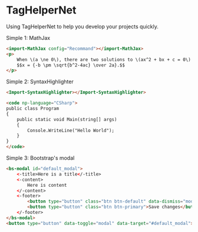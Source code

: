 # TagHelperNet
Using TagHelperNet to help you develop your projects quickly.

Simple 1: MathJax
```HTML
<import-MathJax config="Recommand"></import-MathJax>
<p>
    When \(a \ne 0\), there are two solutions to \(ax^2 + bx + c = 0\) and they are
    $$x = {-b \pm \sqrt{b^2-4ac} \over 2a}.$$
</p>
```

Simple 2: SyntaxHighlighter
```HTML
<Import-SyntaxHighlighter></Import-SyntaxHighlighter>

<code np-language="CSharp">
public class Program
{
    public static void Main(string[] args)
    {
        Console.WriteLine("Hello World");
    }
}
</code>
```

Simple 3: Bootstrap's modal
```HTML
<bs-modal id="default_modal">
    <-title>Here is a title</-title>
    <-content>
        Here is content
    </-content>
    <-footer>
        <button type="button" class="btn btn-default" data-dismiss="modal">Close</button>
        <button type="button" class="btn btn-primary">Save changes</button>
    </-footer>
</bs-modal>
<button type="button" data-toggle="modal" data-target="#default_modal">S</button>
```
